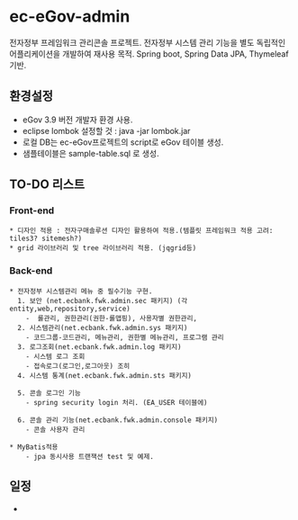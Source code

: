 # ec-eGov-admin
전자정부 프레임워크 관리콘솔 프로젝트.
전자정부 시스템 관리 기능을 별도 독립적인 어플리케이션을 개발하여 재사용 목적.
Spring boot, Spring Data JPA, Thymeleaf 기반.

## 환경설정
  * eGov 3.9 버전 개발자 환경 사용.
  * eclipse lombok 설정할 것 : java -jar lombok.jar
  * 로컬 DB는 ec-eGov프로젝트의 script로 eGov 테이블 생성.
  * 샘플테이블은 sample-table.sql 로 생성.
  
## TO-DO 리스트
  ### Front-end
    * 디자인 적용 : 전자구매솔루션 디자인 활용하여 적용.(템플릿 프레임워크 적용 고려: tiles3? sitemesh?)
    * grid 라이브러리 및 tree 라이브러리 적용. (jqgrid등)
  ### Back-end
    * 전자정부 시스템관리 메뉴 중 필수기능 구현.
      1. 보안 (net.ecbank.fwk.admin.sec 패키지) (각 entity,web,repository,service)
        -  롤관리, 권한관리(권한-롤맵핑), 사용자별 권한관리, 
      2. 시스템관리(net.ecbank.fwk.admin.sys 패키지)
        - 코드그룹-코드관리, 메뉴관리, 권한별 메뉴관리, 프로그램 관리
      3. 로그조회(net.ecbank.fwk.admin.log 패키지)
        - 시스템 로그 조회
        - 접속로그(로그인,로그아웃) 조히
      4. 시스템 통계(net.ecbank.fwk.admin.sts 패키지)
        
      5. 콘솔 로그인 기능
        - spring security login 처리. (EA_USER 테이블에)
          
      6. 콘솔 관리 기능(net.ecbank.fwk.admin.console 패키지)
        - 콘솔 사용자 관리
        
    * MyBatis적용
        - jpa 동시사용 트랜잭션 test 및 예제.
        
## 일정
   - 
     
      
